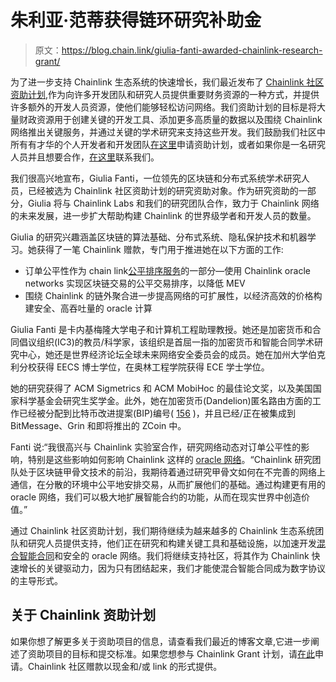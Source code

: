 # 朱利亚·范蒂获得链环研究补助金

> 原文：<https://blog.chain.link/giulia-fanti-awarded-chainlink-research-grant/>

为了进一步支持 Chainlink 生态系统的快速增长，我们最近发布了 [Chainlink 社区资助计划](https://blog.chain.link/introducing-the-chainlink-community-grant-program/),作为向许多开发团队和研究人员提供重要财务资源的一种方式，并提供许多额外的开发人员资源，使他们能够轻松访问网络。我们资助计划的目标是将大量财政资源用于创建关键的开发工具、添加更多高质量的数据以及围绕 Chainlink 网络推出关键服务，并通过关键的学术研究来支持这些开发。我们鼓励我们社区中所有有才华的个人开发者和开发团队[在这里](https://chainlinkgrants.typeform.com/to/efEbsq)申请资助计划，或者如果你是一名研究人员并且想要合作，[在这里](/cdn-cgi/l/email-protection#6d1f081e080c1f0e052d0e050c040301040306010c0f1e430e0200)联系我们。

我们很高兴地宣布，Giulia Fanti，一位领先的区块链和分布式系统学术研究人员，已经被选为 Chainlink 社区资助计划的研究资助对象。作为研究资助的一部分，Giulia 将与 Chainlink Labs 和我们的研究团队合作，致力于 Chainlink 网络的未来发展，进一步扩大帮助构建 Chainlink 的世界级学者和开发人员的数量。

Giulia 的研究兴趣涵盖区块链的算法基础、分布式系统、隐私保护技术和机器学习。她获得了一笔 Chainlink 赠款，专门用于推进她在以下方面的工作:

*   订单公平性作为 chain link[公平排序服务](https://blog.chain.link/chainlink-fair-sequencing-services-enabling-a-provably-fair-defi-ecosystem/)的一部分—使用 Chainlink oracle networks 实现区块链交易的公平交易排序，以降低 MEV
*   围绕 Chainlink 的链外聚合进一步提高网络的可扩展性，以经济高效的价格构建安全、高吞吐量的 oracle 计算

Giulia Fanti 是卡内基梅隆大学电子和计算机工程助理教授。她还是加密货币和合同倡议组织(IC3)的教员/科学家，该组织是首屈一指的加密货币和智能合同学术研究中心，她还是世界经济论坛全球未来网络安全委员会的成员。她在加州大学伯克利分校获得 EECS 博士学位，在奥林工程学院获得 ECE 学士学位。

她的研究获得了 ACM Sigmetrics 和 ACM MobiHoc 的最佳论文奖，以及美国国家科学基金会研究生奖学金。此外，她在加密货币(Dandelion)匿名路由方面的工作已经被分配到比特币改进提案(BIP)编号( [156](https://github.com/bitcoin/bips/blob/master/bip-0156.mediawiki) )，并且已经/正在被集成到 BitMessage、Grin 和即将推出的 ZCoin 中。

Fanti 说:“我很高兴与 Chainlink 实验室合作，研究网络动态对订单公平性的影响，特别是这些影响如何影响 Chainlink 这样的 [oracle 网络](https://chain.link/education/blockchain-oracles)。“Chainlink 研究团队处于区块链甲骨文技术的前沿，我期待着通过研究甲骨文如何在不完善的网络上通信，在分散的环境中公平地安排交易，从而扩展他们的基础。通过构建更有用的 oracle 网络，我们可以极大地扩展智能合约的功能，从而在现实世界中创造价值。”

通过 Chainlink 社区资助计划，我们期待继续为越来越多的 Chainlink 生态系统团队和研究人员提供支持，他们正在研究和构建关键工具和基础设施，以加速开发[混合智能合同](https://blog.chain.link/hybrid-smart-contracts-explained/)和安全的 oracle 网络。我们将继续支持社区，将其作为 Chainlink 快速增长的关键驱动力，因为只有团结起来，我们才能使混合智能合同成为数字协议的主导形式。

## 关于 Chainlink 资助计划

如果你想了解更多关于资助项目的信息，请查看我们最近的博客文章,它进一步阐述了资助项目的目标和提交标准。如果您想参与 Chainlink Grant 计划，请[在此](https://chainlinkgrants.typeform.com/to/efEbsq)申请。Chainlink 社区赠款以现金和/或 link 的形式提供。